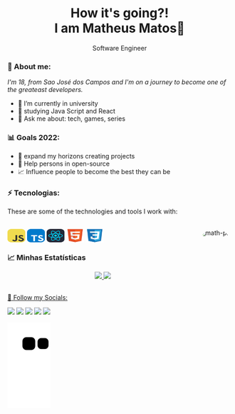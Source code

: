<h1 align="center"> How it's going?! <br/>I am Matheus Matos👋</h1>
<p align="center"> Software Engineer </p>

<h3>🌻 About me: </h3>

*I'm 18, from Sao José dos Campos and I'm on a journey to become one of the greateast developers.*

- 👀 I’m currently in university
- 🌱 studying Java Script and React
- 💬 Ask me about: tech, games, series

<h3>📊 Goals 2022: </h3>

- 📂 expand my horizons creating projects
- 🤝 Help persons in open-source
- 📈 Influence people to become the best they can be

<h3>⚡ Tecnologias: </h3>

These are some of the technologies and tools I work with:

<div style="display: inline_block"><br>
    
  <img align="center" alt="math-Js" height="30" width="40" src="https://github.com/tandpfun/skill-icons/blob/main/icons/JavaScript.svg">
  <img align="center" alt="math-Ts" height="30" width="40" src="https://github.com/tandpfun/skill-icons/blob/main/icons/TypeScript.svg">
  <img align="center" alt="math-React" height="30" width="40" src="https://github.com/tandpfun/skill-icons/blob/main/icons/React-Dark.svg">
  <img align="center" alt="math-HTML" height="30" width="40" src="https://raw.githubusercontent.com/devicons/devicon/master/icons/html5/html5-original.svg">
  <img align="center" alt="math-CSS" height="30" width="40" src="https://raw.githubusercontent.com/devicons/devicon/master/icons/css3/css3-original.svg">
  <img align="right" alt="math-pic" height="150" style="border-radius:50px;" src="https://cdn.discordapp.com/attachments/988524143400067084/988525559975927848/5e7141d5ff2527819f68b3fb907cb59f.jpg">
    
</div>

<h3>📈 Minhas Estatísticas </h3>

<div align="center">
  <a href="https://github.com/math-matos">
  <img height="156em" src="https://github-readme-stats.vercel.app/api?username=math-matos&show_icons=true&theme=algolia&include_all_commits=true&count_private=true"/>
  <img height="147em" src="https://github-readme-stats.vercel.app/api/top-langs/?username=math-matos&layout=compact&langs_count=7&theme=algolia"/>
</div>
  
</div>
  
  ##
  
💬 Follow my Socials:
  
  <div>
  <a href = "mailto:contatomathmatos@gmail.com"><img src="https://img.shields.io/badge/Gmail-D14836?style=for-the-badge&logo=gmail&logoColor=white"></a>  
  <a href="https://www.linkedin.com/in/mathmatos" target="_blank"><img src="https://img.shields.io/badge/-LinkedIn-%230077B5?style=for-the-badge&logo=linkedin&logoColor=white" target="_blank"></a>   
 	<a href="https://www.twitch.tv/mathzfps_" target="_blank"><img src="https://img.shields.io/badge/Twitch-9146FF?style=for-the-badge&logo=twitch&logoColor=white" target="_blank"></a>
 <a href="https://tiktok.com" target="_blank"><img src="https://img.shields.io/badge/TikTok-000000?style=for-the-badge&logo=tiktok&logoColor=white" target="_blank"></a> 
  <a href="https://instagram.com/math.matos_" target="_blank"><img src="https://img.shields.io/badge/-Instagram-%23E4405F?style=for-the-badge&logo=instagram&logoColor=white" target="_blank"></a>
  
    
 
  ![Snake animation](https://github.com/math-matos/math-matos/blob/output/github-contribution-grid-snake.svg)
  
 
</div>
